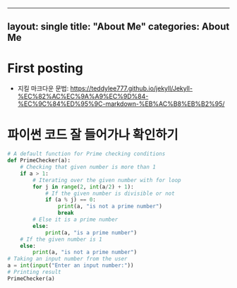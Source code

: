 
---
layout: single
title: "About Me"
categories: About Me
---

# First posting
- 지킬 마크다운 문법: https://teddylee777.github.io/jekyll/Jekyll-%EC%82%AC%EC%9A%A9%EC%9D%84-%EC%9C%84%ED%95%9C-markdown-%EB%AC%B8%EB%B2%95/

# 파이썬 코드 잘 들어가나 확인하기

```python
# A default function for Prime checking conditions  
def PrimeChecker(a):  
    # Checking that given number is more than 1  
    if a > 1:  
        # Iterating over the given number with for loop  
        for j in range(2, int(a/2) + 1):  
            # If the given number is divisible or not  
            if (a % j) == 0:  
                print(a, "is not a prime number")  
                break  
        # Else it is a prime number  
        else:  
            print(a, "is a prime number")  
    # If the given number is 1  
    else:  
        print(a, "is not a prime number")  
# Taking an input number from the user  
a = int(input("Enter an input number:"))  
# Printing result  
PrimeChecker(a)  
```